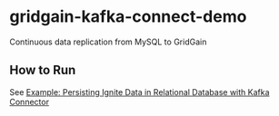 # gridgain-kafka-connect-demo
Continuous data replication from MySQL to GridGain

## How to Run
See [Example: Persisting Ignite Data in Relational Database with Kafka Connector](https://www.gridgain.com/docs/latest/integrations/kafka/kc-ex-persistdb)